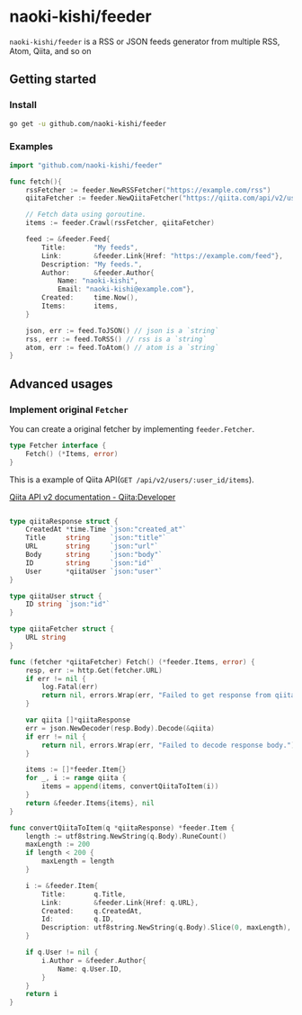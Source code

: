 # naoki-kishi/feeder

`naoki-kishi/feeder` is a RSS or JSON feeds generator from multiple RSS, Atom, Qiita, and so on

## Getting started

### Install
```bash
go get -u github.com/naoki-kishi/feeder
```

### Examples
```go
import "github.com/naoki-kishi/feeder"

func fetch(){
	rssFetcher := feeder.NewRSSFetcher("https://example.com/rss")
	qiitaFetcher := feeder.NewQiitaFetcher("https://qiita.com/api/v2/users/plus_kyoto/items")

	// Fetch data using goroutine.
	items := feeder.Crawl(rssFetcher, qiitaFetcher)

	feed := &feeder.Feed{
		Title:       "My feeds",
		Link:        &feeder.Link{Href: "https://example.com/feed"},
		Description: "My feeds.",
		Author:      &feeder.Author{
			Name: "naoki-kishi",
			Email: "naoki-kishi@example.com"},
		Created:     time.Now(),
		Items:       items,
	}

	json, err := feed.ToJSON() // json is a `string`
	rss, err := feed.ToRSS() // rss is a `string`
	atom, err := feed.ToAtom() // atom is a `string`
}

```

## Advanced usages

### Implement original `Fetcher`
You can create a original fetcher by implementing `feeder.Fetcher`.
```go
type Fetcher interface {
	Fetch() (*Items, error)
}
```

This is a example of Qiita API(`GET /api/v2/users/:user_id/items`).

[Qiita API v2 documentation - Qiita:Developer](https://qiita.com/api/v2/docs)
```go

type qiitaResponse struct {
	CreatedAt *time.Time `json:"created_at"`
	Title     string     `json:"title"`
	URL       string     `json:"url"`
	Body      string     `json:"body"`
	ID        string     `json:"id"`
	User      *qiitaUser `json:"user"`
}

type qiitaUser struct {
	ID string `json:"id"`
}

type qiitaFetcher struct {
	URL string
}

func (fetcher *qiitaFetcher) Fetch() (*feeder.Items, error) {
	resp, err := http.Get(fetcher.URL)
	if err != nil {
		log.Fatal(err)
		return nil, errors.Wrap(err, "Failed to get response from qiita.")
	}

	var qiita []*qiitaResponse
	err = json.NewDecoder(resp.Body).Decode(&qiita)
	if err != nil {
		return nil, errors.Wrap(err, "Failed to decode response body.")
	}

	items := []*feeder.Item{}
	for _, i := range qiita {
		items = append(items, convertQiitaToItem(i))
	}
	return &feeder.Items{items}, nil
}

func convertQiitaToItem(q *qiitaResponse) *feeder.Item {
	length := utf8string.NewString(q.Body).RuneCount()
	maxLength := 200
	if length < 200 {
		maxLength = length
	}

	i := &feeder.Item{
		Title:       q.Title,
		Link:        &feeder.Link{Href: q.URL},
		Created:     q.CreatedAt,
		Id:          q.ID,
		Description: utf8string.NewString(q.Body).Slice(0, maxLength),
	}

	if q.User != nil {
		i.Author = &feeder.Author{
			Name: q.User.ID,
		}
	}
	return i
}
```